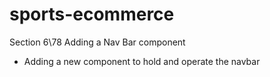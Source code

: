 # sports-ecommerce

Section 6\78 Adding a Nav Bar component
- Adding a new component to hold and operate the navbar


